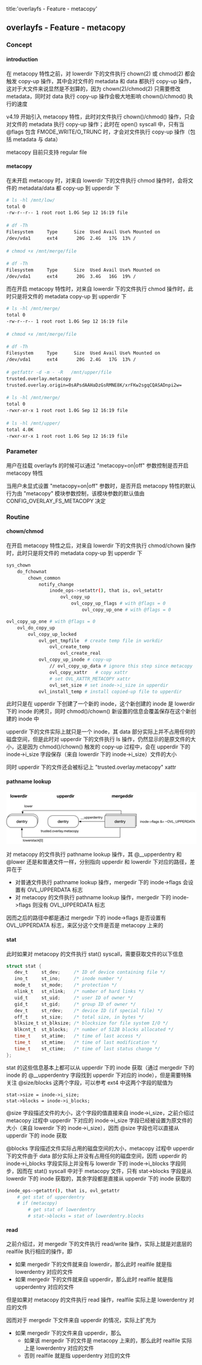 title:'overlayfs - Feature - metacopy'
## overlayfs - Feature - metacopy

### Concept

#### introduction

在 metacopy 特性之前，对 lowerdir 下的文件执行 chown(2) 或 chmod(2) 都会触发 copy-up 操作，其中会对文件的 metadata 和 data 都执行 copy-up 操作，这对于大文件来说显然是不划算的，因为 chown(2)/chmod(2) 只需要修改 metadata，同时对 data 执行 copy-up 操作会极大地影响 chown()/chmod() 执行的速度

v4.19 开始引入 metacopy 特性，此时对文件执行 chown()/chmod() 操作，只会对文件的 metadata 执行 copy-up 操作；此时在 open() syscall 中，只有当 @flags 包含 FMODE_WRITE/O_TRUNC 时，才会对文件执行 copy-up 操作（包括 metadata 与 data）

metacopy 目前只支持 regular file


#### metacopy

在未开启 metacopy 时，对来自 lowerdir 下的文件执行 chmod 操作时，会将文件的 metadata/data 都 copy-up 到 upperdir 下

```sh
# ls -hl /mnt/low/
total 0
-rw-r--r-- 1 root root 1.0G Sep 12 16:19 file

# df -Th
Filesystem     Type      Size  Used Avail Use% Mounted on
/dev/vda1      ext4       20G  2.4G   17G  13% /

# chmod +x /mnt/merge/file

# df -Th
Filesystem     Type      Size  Used Avail Use% Mounted on
/dev/vda1      ext4       20G  3.4G   16G  19% /
```


而在开启 metacopy 特性时，对来自 lowerdir 下的文件执行 chmod 操作时，此时只是将文件的 metadata copy-up 到 upperdir 下

```sh
# ls -hl /mnt/merge/
total 0
-rw-r--r-- 1 root root 1.0G Sep 12 16:19 file

# chmod +x /mnt/merge/file

# df -Th
Filesystem     Type      Size  Used Avail Use% Mounted on
/dev/vda1      ext4       20G  2.4G   17G  13% /

# getfattr -d -m - -R   /mnt/upper/file
trusted.overlay.metacopy
trusted.overlay.origin=0sAPsdAAHaDzGsRMNE8K/xrFKw2sgqCQASADnpi2w=

# ls -hl /mnt/merge/
total 0
-rwxr-xr-x 1 root root 1.0G Sep 12 16:19 file

# ls -hl /mnt/upper/
total 4.0K
-rwxr-xr-x 1 root root 1.0G Sep 12 16:19 file
```


### Parameter

用户在挂载 overlayfs 的时候可以通过 "metacopy=on|off" 参数控制是否开启 metacopy 特性

当用户未显式设置 "metacopy=on|off" 参数时，是否开启 metacopy 特性的默认行为由 "metacopy" 模块参数控制，该模块参数的默认值由 CONFIG_OVERLAY_FS_METACOPY 决定


### Routine

#### chown/chmod

在开启 metacopy 特性之后，对来自 lowerdir 下的文件执行 chmod/chown 操作时，此时只是将文件的 metadata copy-up 到 upperdir 下

```sh
sys_chown
    do_fchownat
        chown_common
            notify_change
                inode_ops->setattr(), that is, ovl_setattr
                    ovl_copy_up
                        ovl_copy_up_flags # with @flags = 0
                            ovl_copy_up_one # with @flags = 0
```

```sh
ovl_copy_up_one # with @flags = 0
    ovl_do_copy_up
        ovl_copy_up_locked
            ovl_get_tmpfile  # create temp file in workdir
                ovl_create_temp
                    ovl_create_real
            ovl_copy_up_inode # copy-up
                // ovl_copy_up_data # ignore this step since metacopy
                ovl_copy_xattr   # copy xattr
                # set OVL_XATTR_METACOPY xattr
                ovl_set_size # set inode->i_size in upperdir
            ovl_install_temp # install copied-up file to upperdir
```


此时只是在 upperdir 下创建了一个新的 inode，这个新创建的 inode 是 lowerdir 下的 inode 的拷贝，同时 chmod()/chown() 新设置的信息会覆盖保存在这个新创建的 inode 中

upperdir 下的文件实际上就只是一个 inode，其 data 部分实际上并不占用任何的磁盘空间，但是此时对 upperdir 下的文件执行 ls 操作，仍然显示的是原文件的大小，这是因为 chmod()/chown() 触发的 copy-up 过程中，会在 upperdir 下的 inode->i_size 字段保存（来自 lowerdir 下的 inode->i_size）文件的大小

同时 upperdir 下的文件还会被标记上 "trusted.overlay.metacopy" xattr


#### pathname lookup

![overlayfs_metacopy](media/15995835024743/overlayfs_metacopy.jpg)

对 metacopy 的文件执行 pathname lookup 操作，其 @__upperdentry 和 @lower 还是和普通文件一样，分别指向 upperdir 和 lowerdir 下对应的路径，差异在于

- 对普通文件执行 pathname lookup 操作，mergedir 下的 inode->flags 会设置有 OVL_UPPERDATA 标志
- 对 metacopy 的文件执行 pathname lookup 操作，mergedir 下的 inode->flags 则没有 OVL_UPPERDATA 标志

因而之后的路径中都是通过 mergedir 下的 inode->flags 是否设置有 OVL_UPPERDATA 标志，来区分这个文件是否是 metacopy 上来的


#### stat

此时如果对 metacopy 的文件执行 stat() syscall，需要获取文件的以下信息

```c
struct stat {
   dev_t     st_dev;     /* ID of device containing file */
   ino_t     st_ino;     /* inode number */
   mode_t    st_mode;    /* protection */
   nlink_t   st_nlink;   /* number of hard links */
   uid_t     st_uid;     /* user ID of owner */
   gid_t     st_gid;     /* group ID of owner */
   dev_t     st_rdev;    /* device ID (if special file) */
   off_t     st_size;    /* total size, in bytes */
   blksize_t st_blksize; /* blocksize for file system I/O */
   blkcnt_t  st_blocks;  /* number of 512B blocks allocated */
   time_t    st_atime;   /* time of last access */
   time_t    st_mtime;   /* time of last modification */
   time_t    st_ctime;   /* time of last status change */
};
```

stat 的这些信息基本上都可以从 upperdir 下的 inode 获取（通过 mergedir 下的 inode 的 @__upperdentry 字段找到 upperdir 下对应的 inode），但是需要特殊关注 @size/blocks 这两个字段，可以参考 ext4 中这两个字段的赋值为

```
stat->size = inode->i_size;
stat->blocks = inode->i_blocks;
```

@size 字段描述文件的大小，这个字段的值直接来自 inode->i_size，之前介绍过 metacopy 过程中 upperdir 下对应的 inode->i_size 字段已经被设置为原文件的大小（来自 lowerdir 下的 inode->i_size），因而 @size 字段也可以直接从 upperdir 下的 inode 获取

@blocks 字段描述文件实际占用的磁盘空间的大小，metacopy 过程中 upperdir 下的文件由于 data 部分实际上并没有占用任何的磁盘空间，因而 upperdir 的 inode->i_blocks 字段实际上并没有与 lowerdir 下的 inode->i_blocks 字段同步，因而在 stat() syscall 中对于 metacopy 文件，只有 stat->blocks 字段是从 lowerdir 下的 inode 获取的，其余字段都是直接从 upperdir 下的 inode 获取的

```sh
inode_ops->getattr(), that is, ovl_getattr
    # get stat of upperdentry
    # if (metacopy)
        # get stat of lowerdentry
        # stat->blocks = stat of lowerdentry.blocks
```

#### read

之前介绍过，对 mergedir 下的文件执行 read/write 操作，实际上就是对底层的 realfile 执行相应的操作，即

- 如果 mergedir 下的文件就来自 lowerdir，那么此时 realfile 就是指 lowerdentry 对应的文件
- 如果 mergedir 下的文件就来自 upperdir，那么此时 realfile 就是指 upperdentry 对应的文件

但是如果对 metacopy 的文件执行 read 操作，realfile 实际上是 lowerdentry 对应的文件

因而对于 mergedir 下文件来自 upperdir 的情况，实际上扩充为

- 如果 mergedir 下的文件来自 upperdir，那么
    - 如果该 mergedir 下的文件是 metacopy 上来的，那么此时 realfile 实际上是 lowerdentry 对应的文件
    - 否则 realfile 就是指 upperdentry 对应的文件
